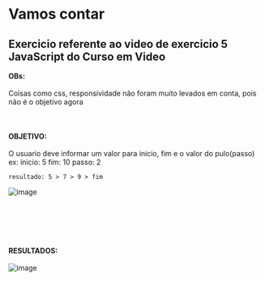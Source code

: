 # Vamos contar
## Exercicio referente ao video de exercicio 5 JavaScript do Curso em Video
<strong>OBs:</strong></br></br>
Coisas como css, responsividade não foram muito levados em conta, pois não é o objetivo agora
</br></br></br></br>
<strong>OBJETIVO:</strong></br></br>
O usuario deve informar um valor para inicio, fim e o valor do pulo(passo) 
ex: inicio: 5
    fim: 10
    passo: 2

    resultado: 5 > 7 > 9 > fim

![image](https://user-images.githubusercontent.com/126917122/223846728-990dee91-6e85-4665-9611-0d0cfa811168.png)


</br></br></br></br></br>
<strong>RESULTADOS:</strong></br></br>
![image](https://user-images.githubusercontent.com/126917122/223852673-e7bc8d72-f1d5-44f0-8b1c-5adedf95d067.png)



